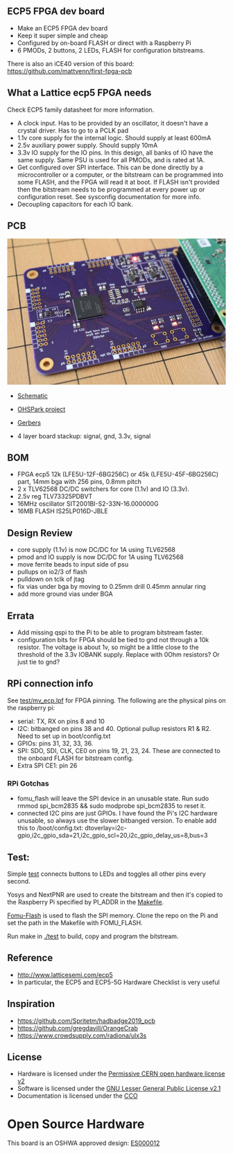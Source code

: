 ## ECP5 FPGA dev board

* Make an ECP5 FPGA dev board
* Keep it super simple and cheap
* Configured by on-board FLASH or direct with a Raspberry Pi
* 6 PMODs, 2 buttons, 2 LEDs, FLASH for configuration bitstreams.

There is also an iCE40 version of this board: https://github.com/mattvenn/first-fpga-pcb

## What a Lattice ecp5 FPGA needs

Check ECP5 family datasheet for more information.

* A clock input. Has to be provided by an oscillator, it doesn't have a crystal driver. Has to go to a PCLK pad
* 1.1v core supply for the internal logic. Should supply at least 600mA
* 2.5v auxiliary power supply. Should supply 10mA
* 3.3v IO supply for the IO pins. In this design, all banks of IO have the same supply. Same PSU is used for all PMODs, and is rated at 1A.
* Get configured over SPI interface. This can be done directly by a microcontroller or a computer, or the bitstream can be programmed into some FLASH, and the FPGA will read it at boot. If FLASH isn't provided then the bitstream needs to be programmed at every power up or configuration reset. See sysconfig documentation for more info.
* Decoupling capacitors for each IO bank.

## PCB

![board](hardware/board.jpg)

* [Schematic](hardware/schematic.pdf)
* [OHSPark project](https://oshpark.com/shared_projects/pCsPoHNi) 
* [Gerbers](hardware/hardware/basic-ecp5-pcb-2020-07-20-fab.zip)

* 4 layer board stackup: signal, gnd, 3.3v, signal

## BOM

* FPGA ecp5 12k (LFE5U-12F-6BG256C) or 45k (LFE5U-45F-6BG256C) part, 14mm bga with 256 pins, 0.8mm pitch 
* 2 x TLV62568 DC/DC switchers for core (1.1v) and IO (3.3v).
* 2.5v reg TLV73325PDBVT
* 16MHz oscillator SIT2001BI-S2-33N-16.000000G
* 16MB FLASH IS25LP016D-JBLE

## Design Review

* core supply (1.1v) is now DC/DC for 1A using TLV62568
* pmod and IO supply is now DC/DC for 1A using TLV62568
* move ferrite beads to input side of psu
* pullups on io2/3 of flash
* pulldown on tclk of jtag
* fix vias under bga by moving to 0.25mm drill 0.45mm annular ring
* add more ground vias under BGA

## Errata

* Add missing qspi to the Pi to be able to program bitstream faster.
* configuration bits for FPGA should be tied to gnd not through a 10k resistor. The voltage is about 1v, so might
  be a little close to the threshold of the 3.3v IOBANK supply. Replace with 0Ohm resistors? Or just tie to gnd?

## RPi connection info

See [test/mv_ecp.lpf](test/mv_ecp.lpf) for FPGA pinning. The following are the physical pins on the raspberry pi:

* serial: TX, RX on pins 8 and 10
* I2C: bitbanged on pins 38 and 40. Optional pullup resistors R1 & R2. Need to set up in boot/config.txt
* GPIOs: pins 31, 32, 33, 36.
* SPI: SDO, SDI, CLK, CE0 on pins 19, 21, 23, 24. These are connected to the onboard FLASH for bitstream config.
* Extra SPI CE1: pin 26 

### RPi Gotchas

* fomu_flash will leave the SPI device in an unusable state. Run sudo rmmod spi_bcm2835 && sudo modprobe spi_bcm2835 to reset it.
* connected I2C pins are just GPIOs. I have found the Pi's I2C hardware unusable, so always use the slower bitbanged version. 
  To enable add this to /boot/config.txt: dtoverlay=i2c-gpio,i2c_gpio_sda=21,i2c_gpio_scl=20,i2c_gpio_delay_us=8,bus=3

## Test: 

Simple [test](test/blinky.v) connects buttons to LEDs and toggles all other pins every second.

Yosys and NextPNR are used to create the bitstream and then it's copied to the Raspberry Pi specified
by PI_ADDR in the [Makefile](test/Makefile). 

[Fomu-Flash](https://github.com/im-tomu/fomu-flash) is used to flash the SPI memory. Clone the repo on the Pi and set
the path in the Makefile with FOMU_FLASH.

Run make in [./test](test) to build, copy and program the bitstream.

## Reference

* http://www.latticesemi.com/ecp5
* In particular, the ECP5 and ECP5-5G Hardware Checklist is very useful

## Inspiration

* https://github.com/Spritetm/hadbadge2019_pcb
* https://github.com/gregdavill/OrangeCrab
* https://www.crowdsupply.com/radiona/ulx3s

## License

* Hardware is licensed under the [Permissive CERN open hardware license v2](cern_ohl_p_v2.txt)
* Software is licensed under the [GNU Lesser General Public License v2.1](LICENSE)
* Documentation is licensed under the [CCO](CC0_license)

# Open Source Hardware

This board is an OSHWA approved design: [ES000012](https://certification.oshwa.org/es000012.html)
